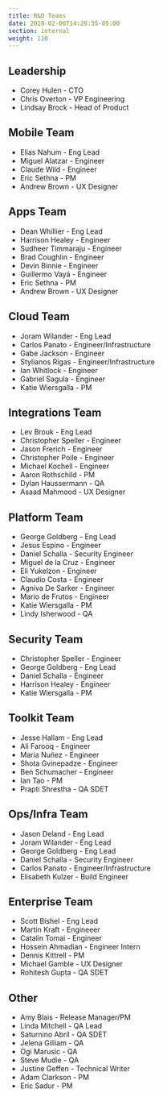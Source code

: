 ```yaml
---
title: R&D Teams
date: 2019-02-06T14:28:35-05:00
section: internal
weight: 110
---
```


## Leadership

* Corey Hulen - CTO
* Chris Overton - VP Engineering
* Lindsay Brock - Head of Product

## Mobile Team

* Elias Nahum - Eng Lead
* Miguel Alatzar - Engineer
* Claude Wild - Engineer
* Eric Sethna - PM
* Andrew Brown - UX Designer

## Apps Team

* Dean Whillier - Eng Lead
* Harrison Healey - Engineer
* Sudheer Timmaraju - Engineer
* Brad Coughlin - Engineer
* Devin Binnie - Engineer
* Guillermo Vayá - Engineer
* Eric Sethna - PM
* Andrew Brown - UX Designer

## Cloud Team

* Joram Wilander - Eng Lead
* Carlos Panato - Engineer/Infrastructure
* Gabe Jackson - Engineer
* Stylianos Rigas - Engineer/Infrastructure
* Ian Whitlock - Engineer
* Gabriel Sagula - Engineer
* Katie Wiersgalla - PM

## Integrations Team

* Lev Brouk - Eng Lead
* Christopher Speller - Engineer
* Jason Frerich - Engineer
* Christopher Poile - Engineer
* Michael Kochell - Engineer
* Aaron Rothschild - PM
* Dylan Haussermann - QA
* Asaad Mahmood - UX Designer

## Platform Team

* George Goldberg - Eng Lead
* Jesus Espino - Engineer
* Daniel Schalla - Security Engineer
* Miguel de la Cruz - Engineer
* Eli Yukelzon - Engineer
* Claudio Costa - Engineer
* Agniva De Sarker - Engineer
* Mario de Frutos - Engineer
* Katie Wiersgalla - PM
* Lindy Isherwood - QA

## Security Team

* Christopher Speller - Engineer
* George Goldberg - Eng Lead
* Daniel Schalla - Engineer
* Harrison Healey - Engineer
* Katie Wiersgalla - PM

## Toolkit Team

* Jesse Hallam - Eng Lead
* Ali Farooq - Engineer
* Maria Nuñez - Engineer
* Shota Gvinepadze - Engineer
* Ben Schumacher - Engineer
* Ian Tao - PM
* Prapti Shrestha - QA SDET

## Ops/Infra Team

* Jason Deland - Eng Lead
* Joram Wilander - Eng Lead
* George Goldberg - Eng Lead
* Daniel Schalla - Security Engineer
* Carlos Panato - Engineer/Infrastructure
* Elisabeth Kulzer - Build Engineer

## Enterprise Team
* Scott Bishel - Eng Lead
* Martin Kraft - Engineeer
* Catalin Tomai - Engineer
* Hossein Ahmadian - Engineer Intern
* Dennis Kittrell - PM 
* Michael Gamble - UX Designer
* Rohitesh Gupta - QA SDET

## Other

* Amy Blais - Release Manager/PM
* Linda Mitchell - QA Lead
* Saturnino Abril - QA SDET
* Jelena Gilliam - QA
* Ogi Marusic - QA
* Steve Mudie - QA
* Justine Geffen - Technical Writer
* Adam Clarkson - PM
* Eric Sadur - PM
